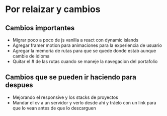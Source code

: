 # Por relaizar y cambios

## Cambios importantes

- Migrar poco a poco de js vanilla a react con dynamic islands
- Agregar framer motion para animaciones para la experiencia de usuario
- Agregar la memoria de rutas para que se quede donde estab aunque cambie de idioma
- Quitar el # de las rutas cuando se maneje la navegacion del portafolio


## Cambios que se pueden ir haciendo para despues

- Mejorando el responsive y los stacks de proyectos
- Mandar el cv a un servidor y verlo desde ahí y tráelo con un link para que lo vean antes de que lo descarguen 